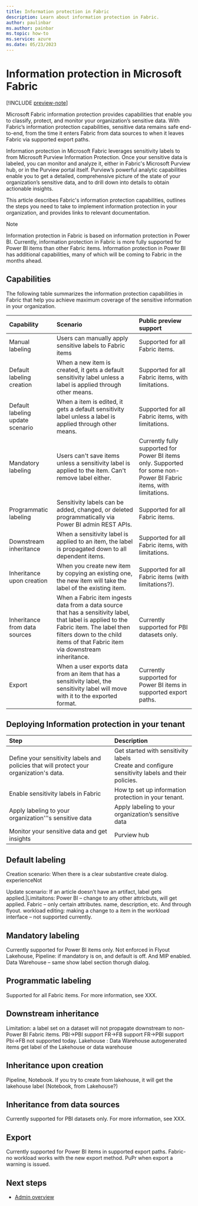 ```yaml
---
title: Information protection in Fabric
description: Learn about information protection in Fabric.
author: paulinbar
ms.author: painbar
ms.topic: how-to
ms.service: azure
ms.date: 05/23/2023
---
```


# Information protection in Microsoft Fabric

[!INCLUDE [preview-note](../includes/preview-note.md)]

Microsoft Fabric information protection provides capabilities that enable you to classify, protect, and monitor your organization’s sensitive data. With Fabric’s information protection capabilities, sensitive data remains safe end-to-end, from the time it enters Fabric from data sources to when it leaves Fabric via supported export paths.

Information protection in Microsoft Fabric leverages sensitivity labels to from Microsoft Purview Information Protection. Once your sensitive data is labeled, you can monitor and analyze it, either in Fabric's Microsoft Purview hub, or in the Purview portal itself. Purview’s powerful analytic capabilities enable you to get a detailed, comprehensive picture of the state of your organization’s sensitive data, and to drill down into details to obtain actionable insights.

This article describes Fabric's information protection capabilities, outlines the steps you need to take to implement information protection in your organization, and provides links to relevant documentation.

>[!NOTE]
> Information protection in Fabric is based on information protection in Power BI. Currently, information protection in Fabric is more fully supported for Power BI items than other Fabric items. Information protection in Power BI has additional capabilities, many of which will be coming to Fabric in the months ahead.

## Capabilities

The following table summarizes the information protection capabilities in Fabric that help you achieve maximum coverage of the sensitive information in your organization.

|Capability|Scenario|Public preview support|
|:----------|:---------|:----------|
|Manual labeling|Users can manually apply sensitive labels to Fabric items|Supported for all Fabric items.|
|Default labeling creation|When a new item is created, it gets a default sensitivity label unless a label is applied through other means.|Supported for all Fabric items, with limitations. |
|Default labeling update scenario|When a item is edited, it gets a default sensitivity label unless a label is applied through other means.| Supported for all Fabric items, with limitations. |
|Mandatory labeling|Users can't save items unless a sensitivity label is applied to the item. Can't remove label either.|Currently fully supported for Power BI items only. Supported for some non-Power BI Fabric items, with limitations. |
|Programmatic labeling|Sensitivity labels can be added, changed, or deleted programmatically via Power BI admin REST APIs.|Supported for all Fabric items.|
|Downstream inheritance|When a sensitivity label is applied to an item, the label is propagated down to all dependent items. |Supported for all Fabric items, with limitations. |
|Inheritance upon creation|When you create new item by copying an existing one, the new item will take the label of the existing item.| Supported for all Fabric items (with limitations?).|
|Inheritance from data sources|When a Fabric item ingests data from a data source that has a sensitivity label, that label is applied to the Fabric item. The label then filters down to the child items of that Fabric item via downstream inheritance.|Currently supported for PBI datasets only.|
|Export|When a user exports data from an item that has a sensitivity label, the sensitivity label will move with it to the exported format. |Currently supported for Power BI items in supported export paths. |

## Deploying Information protection in your tenant

| Step | Description | 
|:------|:------------|
| Define your sensitivity labels and policies that will protect your organization's data. | Get started with sensitivity labels<br>Create and configure sensitivity labels and their policies.
| Enable sensitivity labels in Fabric| How tp set up information protection in your tenant.|
| Apply labeling to your organization'’'s sensitive data | Apply labeling to your organization’s sensitive data |
| Monitor your sensitive data and get insights | Purview hub |

## Default labeling

Creation scenario: When there is a clear substantive create dialog. experienceNot

Update scenario: If an article doesn’t have an artifact, label gets applied.|Limitaitons: Power BI – change to any other attricbuts, will get applied. Fabric – only certain attributes. name, description, etc. And through flyout. workload editing: making a change to a item in the workload interface – not supported currently.

## Mandatory labeling

Currently supported for Power BI items only. Not enforced in Flyout Lakehouse, Pipeline: if mandatory is on, and default is off. And MIP enabled. Data Warehouse – same show label section thorugh dialog.

## Programmatic labeling

Supported for all Fabric items. For more information, see XXX.

## Downstream inheritance

 Limitation: a label set on a dataset will not propagate downstream to non-Power BI Fabric items. PBI->PBI support FR->FB support FR->PBI support Pbi->FB not supported today. Lakehouse : Data Warehouse autogenerated items get label of the Lakehouse or data warehouse

## Inheritance upon creation

 Pipeline, Notebook. If you try to create from lakehouse, it will get the lakehouse label (Notebook, from Lakehouse?)

## Inheritance from data sources

Currently supported for PBI datasets only. For more information, see XXX.

## Export

Currently supported for Power BI items in supported export paths. Fabric- no workload works with the new export method. PuPr when export a warning is issued.

## Next steps

* [Admin overview](../admin/admin-overview.md)